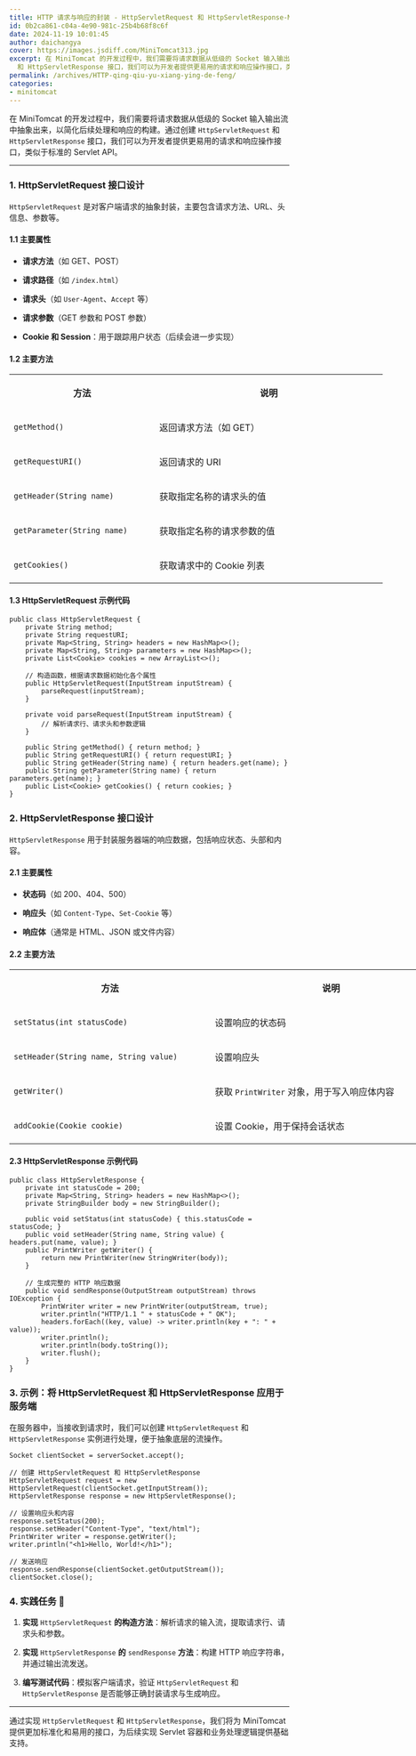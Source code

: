 ```yaml
---
title: HTTP 请求与响应的封装 - HttpServletRequest 和 HttpServletResponse-MiniTomcat系列课程准备
id: 0b2ca861-c04a-4e90-981c-25b4b68f8c6f
date: 2024-11-19 10:01:45
author: daichangya
cover: https://images.jsdiff.com/MiniTomcat313.jpg
excerpt: 在 MiniTomcat 的开发过程中，我们需要将请求数据从低级的 Socket 输入输出流中抽象出来，以简化后续处理和响应的构建。通过创建 HttpServletRequest
  和 HttpServletResponse 接口，我们可以为开发者提供更易用的请求和响应操作接口，类似于标准的 Serv
permalink: /archives/HTTP-qing-qiu-yu-xiang-ying-de-feng/
categories:
- minitomcat
---
```


在 MiniTomcat 的开发过程中，我们需要将请求数据从低级的 Socket 输入输出流中抽象出来，以简化后续处理和响应的构建。通过创建 `HttpServletRequest` 和 `HttpServletResponse` 接口，我们可以为开发者提供更易用的请求和响应操作接口，类似于标准的 Servlet API。

* * *

### 1\. HttpServletRequest 接口设计

`HttpServletRequest` 是对客户端请求的抽象封装，主要包含请求方法、URL、头信息、参数等。

#### 1.1 主要属性

+   **请求方法**（如 GET、POST）
    
+   **请求路径**（如 `/index.html`）
    
+   **请求头**（如 `User-Agent`、`Accept` 等）
    
+   **请求参数**（GET 参数和 POST 参数）
    
+   **Cookie 和 Session**：用于跟踪用户状态（后续会进一步实现）
    

#### 1.2 主要方法

<table style="width: 672px"><colgroup><col style="width: 262px"><col style="width: 410px"></colgroup><tbody><tr style="height: 60px;"><th colspan="1" rowspan="1" colwidth="262"><p style="">方法</p></th><th colspan="1" rowspan="1" colwidth="410"><p style="">说明</p></th></tr><tr style="height: 60px;"><td colspan="1" rowspan="1" colwidth="262"><p style=""><code>getMethod()</code></p></td><td colspan="1" rowspan="1" colwidth="410"><p style="">返回请求方法（如 GET）</p></td></tr><tr style="height: 60px;"><td colspan="1" rowspan="1" colwidth="262"><p style=""><code>getRequestURI()</code></p></td><td colspan="1" rowspan="1" colwidth="410"><p style="">返回请求的 URI</p></td></tr><tr style="height: 60px;"><td colspan="1" rowspan="1" colwidth="262"><p style=""><code>getHeader(String name)</code></p></td><td colspan="1" rowspan="1" colwidth="410"><p style="">获取指定名称的请求头的值</p></td></tr><tr style="height: 60px;"><td colspan="1" rowspan="1" colwidth="262"><p style=""><code>getParameter(String name)</code></p></td><td colspan="1" rowspan="1" colwidth="410"><p style="">获取指定名称的请求参数的值</p></td></tr><tr style="height: 60px;"><td colspan="1" rowspan="1" colwidth="262"><p style=""><code>getCookies()</code></p></td><td colspan="1" rowspan="1" colwidth="410"><p style="">获取请求中的 Cookie 列表</p></td></tr></tbody></table>

#### 1.3 HttpServletRequest 示例代码

```
public class HttpServletRequest {
    private String method;
    private String requestURI;
    private Map<String, String> headers = new HashMap<>();
    private Map<String, String> parameters = new HashMap<>();
    private List<Cookie> cookies = new ArrayList<>();

    // 构造函数，根据请求数据初始化各个属性
    public HttpServletRequest(InputStream inputStream) {
        parseRequest(inputStream);
    }

    private void parseRequest(InputStream inputStream) {
        // 解析请求行、请求头和参数逻辑
    }

    public String getMethod() { return method; }
    public String getRequestURI() { return requestURI; }
    public String getHeader(String name) { return headers.get(name); }
    public String getParameter(String name) { return parameters.get(name); }
    public List<Cookie> getCookies() { return cookies; }
}
```

### 2\. HttpServletResponse 接口设计

`HttpServletResponse` 用于封装服务器端的响应数据，包括响应状态、头部和内容。

#### 2.1 主要属性

+   **状态码**（如 200、404、500）
    
+   **响应头**（如 `Content-Type`、`Set-Cookie` 等）
    
+   **响应体**（通常是 HTML、JSON 或文件内容）
    

#### 2.2 主要方法

<table style="width: 796px"><colgroup><col style="width: 362px"><col style="width: 434px"></colgroup><tbody><tr style="height: 60px;"><th colspan="1" rowspan="1" colwidth="362"><p style="">方法</p></th><th colspan="1" rowspan="1" colwidth="434"><p style="">说明</p></th></tr><tr style="height: 60px;"><td colspan="1" rowspan="1" colwidth="362"><p style=""><code>setStatus(int statusCode)</code></p></td><td colspan="1" rowspan="1" colwidth="434"><p style="">设置响应的状态码</p></td></tr><tr style="height: 60px;"><td colspan="1" rowspan="1" colwidth="362"><p style=""><code>setHeader(String name, String value)</code></p></td><td colspan="1" rowspan="1" colwidth="434"><p style="">设置响应头</p></td></tr><tr style="height: 60px;"><td colspan="1" rowspan="1" colwidth="362"><p style=""><code>getWriter()</code></p></td><td colspan="1" rowspan="1" colwidth="434"><p style="">获取 <code>PrintWriter</code> 对象，用于写入响应体内容</p></td></tr><tr style="height: 60px;"><td colspan="1" rowspan="1" colwidth="362"><p style=""><code>addCookie(Cookie cookie)</code></p></td><td colspan="1" rowspan="1" colwidth="434"><p style="">设置 Cookie，用于保持会话状态</p></td></tr></tbody></table>

#### 2.3 HttpServletResponse 示例代码

```
public class HttpServletResponse {
    private int statusCode = 200;
    private Map<String, String> headers = new HashMap<>();
    private StringBuilder body = new StringBuilder();

    public void setStatus(int statusCode) { this.statusCode = statusCode; }
    public void setHeader(String name, String value) { headers.put(name, value); }
    public PrintWriter getWriter() {
        return new PrintWriter(new StringWriter(body));
    }

    // 生成完整的 HTTP 响应数据
    public void sendResponse(OutputStream outputStream) throws IOException {
        PrintWriter writer = new PrintWriter(outputStream, true);
        writer.println("HTTP/1.1 " + statusCode + " OK");
        headers.forEach((key, value) -> writer.println(key + ": " + value));
        writer.println();
        writer.println(body.toString());
        writer.flush();
    }
}
```

### 3\. 示例：将 HttpServletRequest 和 HttpServletResponse 应用于服务端

在服务器中，当接收到请求时，我们可以创建 `HttpServletRequest` 和 `HttpServletResponse` 实例进行处理，便于抽象底层的流操作。

```
Socket clientSocket = serverSocket.accept();

// 创建 HttpServletRequest 和 HttpServletResponse
HttpServletRequest request = new HttpServletRequest(clientSocket.getInputStream());
HttpServletResponse response = new HttpServletResponse();

// 设置响应头和内容
response.setStatus(200);
response.setHeader("Content-Type", "text/html");
PrintWriter writer = response.getWriter();
writer.println("<h1>Hello, World!</h1>");

// 发送响应
response.sendResponse(clientSocket.getOutputStream());
clientSocket.close();
```

### 4\. 实践任务 📝

1.  **实现** `HttpServletRequest` **的构造方法**：解析请求的输入流，提取请求行、请求头和参数。
    
2.  **实现** `HttpServletResponse` **的** `sendResponse` **方法**：构建 HTTP 响应字符串，并通过输出流发送。
    
3.  **编写测试代码**：模拟客户端请求，验证 `HttpServletRequest` 和 `HttpServletResponse` 是否能够正确封装请求与生成响应。
    

* * *

通过实现 `HttpServletRequest` 和 `HttpServletResponse`，我们将为 MiniTomcat 提供更加标准化和易用的接口，为后续实现 Servlet 容器和业务处理逻辑提供基础支持。